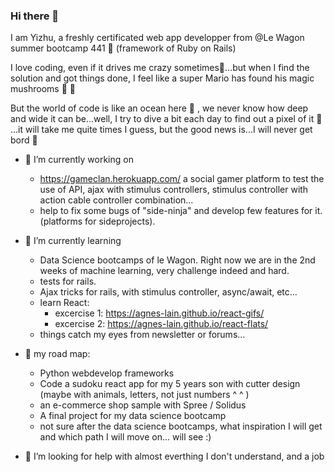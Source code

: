 ### Hi there 👋

I am Yizhu, a freshly certificated web app developper from @Le Wagon summer bootcamp 441 🤩 (framework of Ruby on Rails)

I love coding, even if it drives me crazy sometimes🤯...but when I find the solution and got things done, I feel like a super Mario has found his magic mushrooms 🌟 🌟

But the world of code is like an ocean here 🌊 , we never know how deep and wide it can be...well, I try to dive a bit each day to find out a pixel of it 🍰 ...it will take me quite times I guess, but the good news is...I will never get bord 🌈

- 🔭 I’m currently working on 
    - https://gameclan.herokuapp.com/ a social gamer platform to test the use of API, ajax with stimulus controllers, stimulus controller with action cable controller combination...
    - help to fix some bugs of "side-ninja" and develop few features for it.(platforms for sideprojects).
    
- 🌱 I’m currently learning 
    - Data Science bootcamps of le Wagon. Right now we are in the 2nd weeks of machine learning, very challenge indeed and hard. 
    - tests for rails.
    - Ajax tricks for rails, with stimulus controller, async/await, etc...
    - learn React:
         - excercise 1: https://agnes-lain.github.io/react-gifs/
         - excercise 2: https://agnes-lain.github.io/react-flats/
    - things catch my eyes from newsletter or forums...
    
- 🚀 my road map:
    - Python webdevelop frameworks
    - Code a sudoku react app for my 5 years son with cutter design (maybe with animals, letters, not just numbers ^ ^ )
    - an e-commerce shop sample with Spree / Solidus
    - A final project for my data science bootcamp
    - not sure after the data science bootcamps, what inspiration I will get and which path I will move on... will see :)
    
- 🤔 I’m looking for help with almost everthing I don't understand, and a job 
